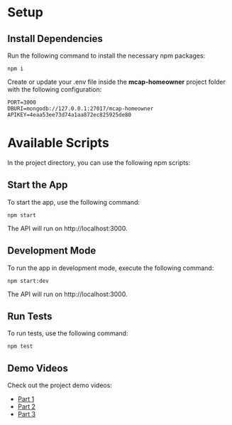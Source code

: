 # Setup
## Install Dependencies
Run the following command to install the necessary npm packages:
```
npm i
```

Create or update your .env file inside the **mcap-homeowner** project folder with the following configuration:
```
PORT=3000
DBURI=mongodb://127.0.0.1:27017/mcap-homeowner
APIKEY=4eaa53ee73d74a1aa872ec825925de80
```

# Available Scripts
In the project directory, you can use the following npm scripts:

## Start the App
To start the app, use the following command:
```
npm start
```
The API will run on http://localhost:3000.

## Development Mode
To run the app in development mode, execute the following command:
```
npm start:dev
```
The API will run on http://localhost:3000.


## Run Tests
To run tests, use the following command:
```
npm test
```

## Demo Videos
Check out the project demo videos:
- [Part 1](https://www.loom.com/share/038fd6ab836a44b584acb0d9bab81bee?sid=2ba983e5-4734-4a60-a3f6-11aa68f595dc)
- [Part 2](https://www.loom.com/share/252e3e26345a43af95644b702b88e1a1?sid=ee5da967-bdc4-4092-8f7e-24a18d2104f6)
- [Part 3](https://www.loom.com/share/5dfb7297d69548dcb51ebc28e67baa21?sid=ddf5e657-68a5-47ab-a3b6-05335beae9f9)
